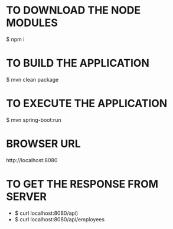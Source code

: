 # TO DOWNLOAD THE NODE MODULES 
$ npm i

# TO BUILD THE APPLICATION 
$ mvn clean package

# TO EXECUTE THE APPLICATION 
$ mvn spring-boot:run

# BROWSER URL 
http://localhost:8080

# TO GET THE RESPONSE FROM SERVER 
* $ curl localhost:8080/api)
* $ curl localhost:8080/api/employees

